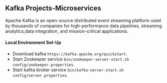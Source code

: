 ## Kafka Projects-Microservices
Apache Kafka is an open-source distributed event streaming platform used by thousands of companies for high-performance data pipelines, 
streaming analytics,data integration, and mission-critical applications.
#### Local Environment Set-Up
- Download kafka `https://kafka.apache.org/quickstart`.
- Start Zookeeper service `bin/zookeeper-server-start.sh config/zookeeper.properties`.
- Start kafka broker service `bin/kafka-server-start.sh config/server.properties`.